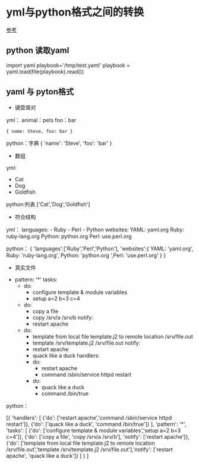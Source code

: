 # yml与python格式之间的转换

[参考](http://www.ruanyifeng.com/blog/2016/07/yaml.html)


## python 读取yaml

import  yaml
playbook='/tmp/test.yaml'
playbook = yaml.load(file(playbook).read())


## yaml 与 pyton格式
+ 键盘值对

yml：
    animal：pets
    foo：bar

    { name: Steve, foo: bar }

python：字典
    {
        'name': 'Steve',
        'foo': 'bar'
    }

+ 数组

yml:
- Cat
- Dog
- Goldfish

python:列表
    ['Cat','Dog','Goldfish']

+ 符合结构

yml：
    languages:
        - Ruby
        - Perl
        - Python 
    websites:
        YAML: yaml.org 
        Ruby: ruby-lang.org 
        Python: python.org 
        Perl: use.perl.org 

python：
    {
        'languages':['Ruby','Perl','Python'],
        'websites':{ YAML: 'yaml.org', Ruby: 'ruby-lang.org', Python: 'python.org ',Perl: 'use.perl.org' }
     } 



+ 真实文件

- pattern: '*'
  tasks:
  - do:
    - configure template & module variables
    - setup a=2 b=3 c=4
  - do:
    - copy a file
    - copy /srv/a /srv/b
    notify: 
    - restart apache
  - do:
    - template from local file template.j2 to remote location /srv/file.out
    - template /srv/template.j2 /srv/file.out
    notify:
    - restart apache
    - quack like a duck
  handlers:
    - do:
      - restart apache
      - command /sbin/service httpd restart
    - do:
      - quack like a duck
      - command /bin/true



python：

[{
    'handlers': [
        {'do': ['restart apache','command /sbin/service httpd restart']},
        {'do': ['quack like a duck', 'command /bin/true']}
        ],
  'pattern': '*',
  'tasks': [
      {'do': ['configure template & module variables','setup a=2 b=3 c=4']},
      {'do': ['copy a file', 'copy /srv/a /srv/b'], 'notify': ['restart apache']},
      {'do': ['template from local file template.j2 to remote location /srv/file.out','template /srv/template.j2 /srv/file.out'],'notify': ['restart apache', 'quack like a duck']}
        ]
    }
]
